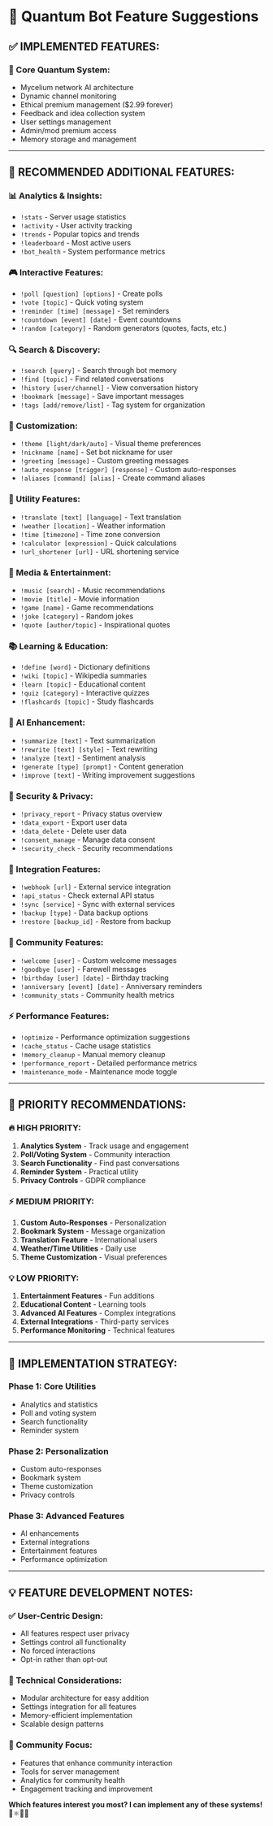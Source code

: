 # 🚀 Quantum Bot Feature Suggestions

## ✅ **IMPLEMENTED FEATURES:**

### **🌊 Core Quantum System:**
- Mycelium network AI architecture
- Dynamic channel monitoring
- Ethical premium management ($2.99 forever)
- Feedback and idea collection system
- User settings management
- Admin/mod premium access
- Memory storage and management

---

## 🎯 **RECOMMENDED ADDITIONAL FEATURES:**

### **📊 Analytics & Insights:**
- `!stats` - Server usage statistics
- `!activity` - User activity tracking
- `!trends` - Popular topics and trends
- `!leaderboard` - Most active users
- `!bot_health` - System performance metrics

### **🎮 Interactive Features:**
- `!poll [question] [options]` - Create polls
- `!vote [topic]` - Quick voting system
- `!reminder [time] [message]` - Set reminders
- `!countdown [event] [date]` - Event countdowns
- `!random [category]` - Random generators (quotes, facts, etc.)

### **🔍 Search & Discovery:**
- `!search [query]` - Search through bot memory
- `!find [topic]` - Find related conversations
- `!history [user/channel]` - View conversation history
- `!bookmark [message]` - Save important messages
- `!tags [add/remove/list]` - Tag system for organization

### **🎨 Customization:**
- `!theme [light/dark/auto]` - Visual theme preferences
- `!nickname [name]` - Set bot nickname for user
- `!greeting [message]` - Custom greeting messages
- `!auto_response [trigger] [response]` - Custom auto-responses
- `!aliases [command] [alias]` - Create command aliases

### **🔧 Utility Features:**
- `!translate [text] [language]` - Text translation
- `!weather [location]` - Weather information
- `!time [timezone]` - Time zone conversion
- `!calculator [expression]` - Quick calculations
- `!url_shortener [url]` - URL shortening service

### **🎵 Media & Entertainment:**
- `!music [search]` - Music recommendations
- `!movie [title]` - Movie information
- `!game [name]` - Game recommendations
- `!joke [category]` - Random jokes
- `!quote [author/topic]` - Inspirational quotes

### **📚 Learning & Education:**
- `!define [word]` - Dictionary definitions
- `!wiki [topic]` - Wikipedia summaries
- `!learn [topic]` - Educational content
- `!quiz [category]` - Interactive quizzes
- `!flashcards [topic]` - Study flashcards

### **🤖 AI Enhancement:**
- `!summarize [text]` - Text summarization
- `!rewrite [text] [style]` - Text rewriting
- `!analyze [text]` - Sentiment analysis
- `!generate [type] [prompt]` - Content generation
- `!improve [text]` - Writing improvement suggestions

### **🔐 Security & Privacy:**
- `!privacy_report` - Privacy status overview
- `!data_export` - Export user data
- `!data_delete` - Delete user data
- `!consent_manage` - Manage data consent
- `!security_check` - Security recommendations

### **📱 Integration Features:**
- `!webhook [url]` - External service integration
- `!api_status` - Check external API status
- `!sync [service]` - Sync with external services
- `!backup [type]` - Data backup options
- `!restore [backup_id]` - Restore from backup

### **🎯 Community Features:**
- `!welcome [user]` - Custom welcome messages
- `!goodbye [user]` - Farewell messages
- `!birthday [user] [date]` - Birthday tracking
- `!anniversary [event] [date]` - Anniversary reminders
- `!community_stats` - Community health metrics

### **⚡ Performance Features:**
- `!optimize` - Performance optimization suggestions
- `!cache_status` - Cache usage statistics
- `!memory_cleanup` - Manual memory cleanup
- `!performance_report` - Detailed performance metrics
- `!maintenance_mode` - Maintenance mode toggle

---

## 🎯 **PRIORITY RECOMMENDATIONS:**

### **🔥 HIGH PRIORITY:**
1. **Analytics System** - Track usage and engagement
2. **Poll/Voting System** - Community interaction
3. **Search Functionality** - Find past conversations
4. **Reminder System** - Practical utility
5. **Privacy Controls** - GDPR compliance

### **⚡ MEDIUM PRIORITY:**
1. **Custom Auto-Responses** - Personalization
2. **Bookmark System** - Message organization
3. **Translation Feature** - International users
4. **Weather/Time Utilities** - Daily use
5. **Theme Customization** - Visual preferences

### **💡 LOW PRIORITY:**
1. **Entertainment Features** - Fun additions
2. **Educational Content** - Learning tools
3. **Advanced AI Features** - Complex integrations
4. **External Integrations** - Third-party services
5. **Performance Monitoring** - Technical features

---

## 🚀 **IMPLEMENTATION STRATEGY:**

### **Phase 1: Core Utilities**
- Analytics and statistics
- Poll and voting system
- Search functionality
- Reminder system

### **Phase 2: Personalization**
- Custom auto-responses
- Bookmark system
- Theme customization
- Privacy controls

### **Phase 3: Advanced Features**
- AI enhancements
- External integrations
- Entertainment features
- Performance optimization

---

## 💡 **FEATURE DEVELOPMENT NOTES:**

### **✅ User-Centric Design:**
- All features respect user privacy
- Settings control all functionality
- No forced interactions
- Opt-in rather than opt-out

### **🔧 Technical Considerations:**
- Modular architecture for easy addition
- Settings integration for all features
- Memory-efficient implementation
- Scalable design patterns

### **🎯 Community Focus:**
- Features that enhance community interaction
- Tools for server management
- Analytics for community health
- Engagement tracking and improvement

**Which features interest you most? I can implement any of these systems!** 🌊⚛️💓🔗 